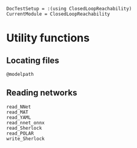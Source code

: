 ```@meta
DocTestSetup = :(using ClosedLoopReachability)
CurrentModule = ClosedLoopReachability
```

# Utility functions

## Locating files

```@docs
@modelpath
```

## Reading networks

```@docs
read_NNet
read_MAT
read_YAML
read_nnet_onnx
read_Sherlock
read_POLAR
write_Sherlock
```

